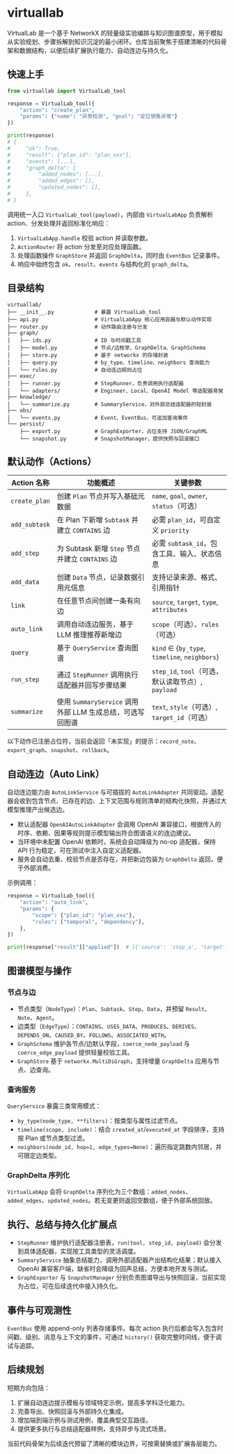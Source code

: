 # virtuallab

VirtualLab 是一个基于 NetworkX 的轻量级实验编排与知识图谱原型，用于模拟从实验规划、步骤拆解到知识沉淀的最小闭环。仓库当前聚焦于搭建清晰的代码骨架和数据结构，以便后续扩展执行能力、自动连边与持久化。

## 快速上手

```python
from virtuallab import VirtualLab_tool

response = VirtualLab_tool({
    "action": "create_plan",
    "params": {"name": "异常检测", "goal": "定位销售异常"}
})

print(response)
# {
#     "ok": True,
#     "result": {"plan_id": "plan_xxx"},
#     "events": [...],
#     "graph_delta": {
#         "added_nodes": [...],
#         "added_edges": [],
#         "updated_nodes": [],
#     },
# }
```

调用统一入口 `VirtualLab_tool(payload)`，内部由 `VirtualLabApp` 负责解析 action、分发处理并返回标准化响应：

1. `VirtualLabApp.handle` 校验 action 并读取参数。
2. `ActionRouter` 将 action 分发至对应处理函数。
3. 处理函数操作 `GraphStore` 并返回 `GraphDelta`，同时由 `EventBus` 记录事件。
4. 响应中始终包含 `ok`、`result`、`events` 与结构化的 `graph_delta`。

## 目录结构

```
virtuallab/
├── __init__.py             # 暴露 VirtualLab_tool
├── api.py                  # VirtualLabApp 核心应用容器与默认动作实现
├── router.py               # 动作路由注册与分发
├── graph/
│   ├── ids.py              # ID 与时间戳工具
│   ├── model.py            # 节点/边枚举、GraphDelta、GraphSchema
│   ├── store.py            # 基于 networkx 的存储封装
│   ├── query.py            # by_type、timeline、neighbors 查询能力
│   └── rules.py            # 自动连边规则占位
├── exec/
│   ├── runner.py           # StepRunner，负责调用执行适配器
│   └── adapters/           # Engineer、Local、OpenAI Model 等适配器骨架
├── knowledge/
│   └── summarize.py        # SummaryService，对外部总结适配器的轻封装
├── obs/
│   └── events.py           # Event、EventBus，可追加查询事件
└── persist/
    ├── export.py           # GraphExporter，占位支持 JSON/GraphML
    └── snapshot.py         # SnapshotManager，提供快照与回滚接口
```

## 默认动作（Actions）

| Action 名称      | 功能概述 | 关键参数 |
|------------------|----------|----------|
| `create_plan`    | 创建 `Plan` 节点并写入基础元数据 | `name`, `goal`, `owner`, `status`（可选） |
| `add_subtask`    | 在 Plan 下新增 `Subtask` 并建立 `CONTAINS` 边 | 必需 `plan_id`，可自定义 `priority` |
| `add_step`       | 为 Subtask 新增 `Step` 节点并建立 `CONTAINS` 边 | 必需 `subtask_id`，包含工具、输入、状态信息 |
| `add_data`       | 创建 `Data` 节点，记录数据引用元信息 | 支持记录来源、格式、引用指针 |
| `link`           | 在任意节点间创建一条有向边 | `source`, `target`, `type`, `attributes` |
| `auto_link`      | 调用自动连边服务，基于 LLM 推理推荐新增边 | `scope`（可选）、`rules`（可选） |
| `query`          | 基于 `QueryService` 查询图谱 | `kind` ∈ {`by_type`, `timeline`, `neighbors`} |
| `run_step`       | 通过 `StepRunner` 调用执行适配器并回写步骤结果 | `step_id`, `tool`（可选，默认读取节点）, `payload` |
| `summarize`      | 使用 `SummaryService` 调用外部 LLM 生成总结，可选写回图谱 | `text`, `style`（可选）, `target_id`（可选） |

以下动作已注册占位符，当前会返回「未实现」的提示：`record_note`、`export_graph`、`snapshot`、`rollback`。

## 自动连边（Auto Link）

自动连边能力由 `AutoLinkService` 与可插拔的 `AutoLinkAdapter` 共同驱动。适配器会收到包含节点、已存在的边、上下文范围与规则清单的结构化快照，并通过大模型推理产出候选边。

- 默认适配器 `OpenAIAutoLinkAdapter` 会调用 OpenAI 兼容接口，根据传入的时序、依赖、因果等规则提示模型输出符合图谱语义的连边建议。
- 当环境中未配置 OpenAI 依赖时，系统会自动降级为 no-op 适配器，保持 API 行为稳定，可在测试中注入自定义适配器。
- 服务会自动去重、校验节点是否存在，并把新边包装为 `GraphDelta` 返回，便于外部消费。

示例调用：

```python
response = VirtualLab_tool({
    "action": "auto_link",
    "params": {
        "scope": {"plan_id": "plan_xxx"},
        "rules": ["temporal", "dependency"],
    },
})

print(response["result"]["applied"])  # [{'source': 'step_a', 'target': 'step_b', 'type': 'FOLLOWS', ...}]
```

## 图谱模型与操作

### 节点与边

- 节点类型（`NodeType`）：`Plan`、`Subtask`、`Step`、`Data`，并预留 `Result`、`Note`、`Agent`。
- 边类型（`EdgeType`）：`CONTAINS`、`USES_DATA`、`PRODUCES`、`DERIVES`、`DEPENDS_ON`、`CAUSED_BY`、`FOLLOWS`、`ASSOCIATED_WITH`。
- `GraphSchema` 维护各节点/边默认字段，`coerce_node_payload` 与 `coerce_edge_payload` 提供轻量校验工具。
- `GraphStore` 基于 `networkx.MultiDiGraph`，支持增量 `GraphDelta` 应用与节点、边查询。

### 查询服务

`QueryService` 暴露三类常用模式：

- `by_type(node_type, **filters)`：按类型与属性过滤节点。
- `timeline(scope, include)`：结合 `created_at`/`executed_at` 字段排序，支持按 Plan 或节点类型过滤。
- `neighbors(node_id, hop=1, edge_types=None)`：遍历指定跳数内邻居，并可限定边类型。

### GraphDelta 序列化

`VirtualLabApp` 会将 `GraphDelta` 序列化为三个数组：`added_nodes`、`added_edges`、`updated_nodes`。若无变更则返回空数组，便于外部系统回放。

## 执行、总结与持久化扩展点

- `StepRunner` 维护执行适配器注册表，`run(tool, step_id, payload)` 会分发到具体适配器，实现按工具类型的灵活调度。
- `SummaryService` 抽象总结能力，调用外部适配器产出结构化结果；默认接入 OpenAI 兼容客户端，缺省时会降级为回声总结，方便本地开发与测试。
- `GraphExporter` 与 `SnapshotManager` 分别负责图谱导出与快照回滚，当前实现为占位，可在后续迭代中接入持久化。

## 事件与可观测性

`EventBus` 使用 append-only 列表存储事件。每次 action 执行后都会写入包含时间戳、级别、消息与上下文的事件，可通过 `history()` 获取完整时间线，便于调试与追踪。

## 后续规划

短期方向包括：

1. 扩展自动连边提示模板与领域特定示例，提高多学科泛化能力。
2. 完善导出、快照回滚与外部持久化集成。
3. 增加端到端示例与测试用例，覆盖典型交互路径。
4. 提供更多执行与总结适配器样例，支持异步与流式场景。

当前代码骨架为后续迭代预留了清晰的模块边界，可按需替换或扩展各层能力。
